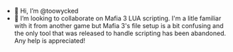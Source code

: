 - 👋 Hi, I’m @toowycked
- 💞️ I’m looking to collaborate on Mafia 3 LUA scripting. I'm a litle familiar with it from another game but Mafia 3's file setup is a bit confusing and the only tool that was released to handle scripting has been abandoned. Any help is appreciated!


<!---
toowycked/toowycked is a ✨ special ✨ repository because its `README.md` (this file) appears on your GitHub profile.
You can click the Preview link to take a look at your changes.
--->
